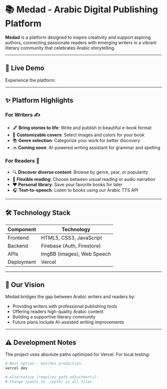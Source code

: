 # 📚 Medad - Arabic Digital Publishing Platform  

**Medad** is a platform designed to inspire creativity and support aspiring authors, connecting passionate readers with emerging writers in a vibrant literary community that celebrates Arabic storytelling.

---

## 🎯 Live Demo  
Experience the platform:   

---

## ✨ Platform Highlights  

### For Writers ✍️  
- 🖋️ **Bring stories to life**: Write and publish in beautiful e-book format  
- 🎨 **Customizable covers**: Select images and colors for your book  
- 📚 **Genre selection**: Categorize your work for better discovery  
- 🔜 **Coming soon**: AI-powered writing assistant for grammar and spelling  

### For Readers 📖  
- 🔍 **Discover diverse content**: Browse by genre, year, or popularity  
- 📖 **Flexible reading**: Choose between visual reading or audio narration  
- ❤️ **Personal library**: Save your favorite books for later  
- 🎧 **Text-to-speech**: Listen to books using our Arabic TTS API  

---

## 🛠 Technology Stack  

| Component       | Technology                         |
|-----------------|----------------------------------|
| Frontend        | HTML5, CSS3, JavaScript           |
| Backend         | Firebase (Auth, Firestore)        |
| APIs            | ImgBB (images), Web Speech        |
| Deployment      | Vercel                           |

---

## 🌟 Our Vision  
Medad bridges the gap between Arabic writers and readers by:  
- Providing writers with professional publishing tools  
- Offering readers high-quality Arabic content  
- Building a supportive literary community  
- Future plans include AI-assisted writing improvements  

---

## ⚠️ Development Notes  
The project uses absolute paths optimized for Vercel. For local testing:  
```bash
# Best option - matches production:
vercel dev

# Alternative (requires path adjustments):
# Change /path/ to ./path/ in all files
